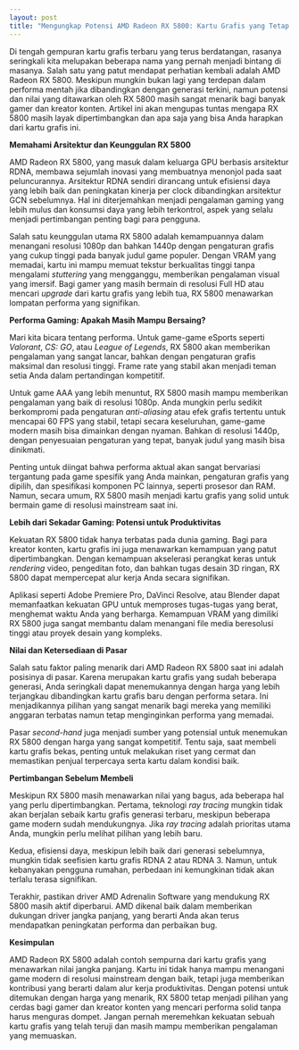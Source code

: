 ```yaml
---
layout: post
title: "Mengungkap Potensi AMD Radeon RX 5800: Kartu Grafis yang Tetap Relevan"
---
```


Di tengah gempuran kartu grafis terbaru yang terus berdatangan, rasanya seringkali kita melupakan beberapa nama yang pernah menjadi bintang di masanya. Salah satu yang patut mendapat perhatian kembali adalah AMD Radeon RX 5800. Meskipun mungkin bukan lagi yang terdepan dalam performa mentah jika dibandingkan dengan generasi terkini, namun potensi dan nilai yang ditawarkan oleh RX 5800 masih sangat menarik bagi banyak gamer dan kreator konten. Artikel ini akan mengupas tuntas mengapa RX 5800 masih layak dipertimbangkan dan apa saja yang bisa Anda harapkan dari kartu grafis ini.

**Memahami Arsitektur dan Keunggulan RX 5800**

AMD Radeon RX 5800, yang masuk dalam keluarga GPU berbasis arsitektur RDNA, membawa sejumlah inovasi yang membuatnya menonjol pada saat peluncurannya. Arsitektur RDNA sendiri dirancang untuk efisiensi daya yang lebih baik dan peningkatan kinerja per clock dibandingkan arsitektur GCN sebelumnya. Hal ini diterjemahkan menjadi pengalaman gaming yang lebih mulus dan konsumsi daya yang lebih terkontrol, aspek yang selalu menjadi pertimbangan penting bagi para pengguna.

Salah satu keunggulan utama RX 5800 adalah kemampuannya dalam menangani resolusi 1080p dan bahkan 1440p dengan pengaturan grafis yang cukup tinggi pada banyak judul game populer. Dengan VRAM yang memadai, kartu ini mampu memuat tekstur berkualitas tinggi tanpa mengalami *stuttering* yang mengganggu, memberikan pengalaman visual yang imersif. Bagi gamer yang masih bermain di resolusi Full HD atau mencari *upgrade* dari kartu grafis yang lebih tua, RX 5800 menawarkan lompatan performa yang signifikan.

**Performa Gaming: Apakah Masih Mampu Bersaing?**

Mari kita bicara tentang performa. Untuk game-game eSports seperti *Valorant*, *CS: GO*, atau *League of Legends*, RX 5800 akan memberikan pengalaman yang sangat lancar, bahkan dengan pengaturan grafis maksimal dan resolusi tinggi. Frame rate yang stabil akan menjadi teman setia Anda dalam pertandingan kompetitif.

Untuk game AAA yang lebih menuntut, RX 5800 masih mampu memberikan pengalaman yang baik di resolusi 1080p. Anda mungkin perlu sedikit berkompromi pada pengaturan *anti-aliasing* atau efek grafis tertentu untuk mencapai 60 FPS yang stabil, tetapi secara keseluruhan, game-game modern masih bisa dimainkan dengan nyaman. Bahkan di resolusi 1440p, dengan penyesuaian pengaturan yang tepat, banyak judul yang masih bisa dinikmati.

Penting untuk diingat bahwa performa aktual akan sangat bervariasi tergantung pada game spesifik yang Anda mainkan, pengaturan grafis yang dipilih, dan spesifikasi komponen PC lainnya, seperti prosesor dan RAM. Namun, secara umum, RX 5800 masih menjadi kartu grafis yang solid untuk bermain game di resolusi mainstream saat ini.

**Lebih dari Sekadar Gaming: Potensi untuk Produktivitas**

Kekuatan RX 5800 tidak hanya terbatas pada dunia gaming. Bagi para kreator konten, kartu grafis ini juga menawarkan kemampuan yang patut dipertimbangkan. Dengan kemampuan akselerasi perangkat keras untuk *rendering* video, pengeditan foto, dan bahkan tugas desain 3D ringan, RX 5800 dapat mempercepat alur kerja Anda secara signifikan.

Aplikasi seperti Adobe Premiere Pro, DaVinci Resolve, atau Blender dapat memanfaatkan kekuatan GPU untuk memproses tugas-tugas yang berat, menghemat waktu Anda yang berharga. Kemampuan VRAM yang dimiliki RX 5800 juga sangat membantu dalam menangani file media beresolusi tinggi atau proyek desain yang kompleks.

**Nilai dan Ketersediaan di Pasar**

Salah satu faktor paling menarik dari AMD Radeon RX 5800 saat ini adalah posisinya di pasar. Karena merupakan kartu grafis yang sudah beberapa generasi, Anda seringkali dapat menemukannya dengan harga yang lebih terjangkau dibandingkan kartu grafis baru dengan performa setara. Ini menjadikannya pilihan yang sangat menarik bagi mereka yang memiliki anggaran terbatas namun tetap menginginkan performa yang memadai.

Pasar *second-hand* juga menjadi sumber yang potensial untuk menemukan RX 5800 dengan harga yang sangat kompetitif. Tentu saja, saat membeli kartu grafis bekas, penting untuk melakukan riset yang cermat dan memastikan penjual terpercaya serta kartu dalam kondisi baik.

**Pertimbangan Sebelum Membeli**

Meskipun RX 5800 masih menawarkan nilai yang bagus, ada beberapa hal yang perlu dipertimbangkan. Pertama, teknologi *ray tracing* mungkin tidak akan berjalan sebaik kartu grafis generasi terbaru, meskipun beberapa game modern sudah mendukungnya. Jika *ray tracing* adalah prioritas utama Anda, mungkin perlu melihat pilihan yang lebih baru.

Kedua, efisiensi daya, meskipun lebih baik dari generasi sebelumnya, mungkin tidak seefisien kartu grafis RDNA 2 atau RDNA 3. Namun, untuk kebanyakan pengguna rumahan, perbedaan ini kemungkinan tidak akan terlalu terasa signifikan.

Terakhir, pastikan driver AMD Adrenalin Software yang mendukung RX 5800 masih aktif diperbarui. AMD dikenal baik dalam memberikan dukungan driver jangka panjang, yang berarti Anda akan terus mendapatkan peningkatan performa dan perbaikan bug.

**Kesimpulan**

AMD Radeon RX 5800 adalah contoh sempurna dari kartu grafis yang menawarkan nilai jangka panjang. Kartu ini tidak hanya mampu menangani game modern di resolusi mainstream dengan baik, tetapi juga memberikan kontribusi yang berarti dalam alur kerja produktivitas. Dengan potensi untuk ditemukan dengan harga yang menarik, RX 5800 tetap menjadi pilihan yang cerdas bagi gamer dan kreator konten yang mencari performa solid tanpa harus menguras dompet. Jangan pernah meremehkan kekuatan sebuah kartu grafis yang telah teruji dan masih mampu memberikan pengalaman yang memuaskan.
